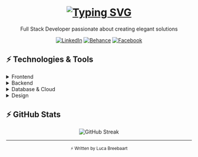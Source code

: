 <h1 align="center">
  <a href="https://git.io/typing-svg"><img src="https://readme-typing-svg.demolab.com?font=Fira+Code&weight=600&size=32&duration=3000&pause=1000&center=true&vCenter=true&repeat=true&random=false&width=435&lines=Luca+Breebaart;Full+Stack+Developer&color=000000" alt="Typing SVG" /></a>
</h1>

<p align="center">
  Full Stack Developer passionate about creating elegant solutions
</p>

<div align="center">
  
  [![LinkedIn](https://img.shields.io/badge/-LinkedIn-000000?style=flat-square&logo=linkedin&logoColor=white)](https://linkedin.com/in/lucabreebaart)
  [![Behance](https://img.shields.io/badge/-Behance-000000?style=flat-square&logo=behance&logoColor=white)](https://behance.net/lucabreebaart1)
  [![Facebook](https://img.shields.io/badge/-Facebook-000000?style=flat-square&logo=facebook&logoColor=white)](https://facebook.com/LucaBreebaart)
  
</div>

## ⚡ Technologies & Tools

<details>
<summary>Frontend</summary>

![TypeScript](https://img.shields.io/badge/-TypeScript-000000?style=flat-square&logo=typescript&logoColor=white)
![JavaScript](https://img.shields.io/badge/-JavaScript-000000?style=flat-square&logo=javascript&logoColor=white)
![React Native](https://img.shields.io/badge/-React_Native-000000?style=flat-square&logo=react&logoColor=white)
![Vue.js](https://img.shields.io/badge/-Vue.js-000000?style=flat-square&logo=vue.js&logoColor=white)
![Angular](https://img.shields.io/badge/-Angular-000000?style=flat-square&logo=angular&logoColor=white)
![Next.js](https://img.shields.io/badge/-Next.js-000000?style=flat-square&logo=next.js&logoColor=white)
![TailwindCSS](https://img.shields.io/badge/-TailwindCSS-000000?style=flat-square&logo=tailwind-css&logoColor=white)

</details>

<details>
<summary>Backend</summary>

![Node.js](https://img.shields.io/badge/-Node.js-000000?style=flat-square&logo=node.js&logoColor=white)
![PHP](https://img.shields.io/badge/-PHP-000000?style=flat-square&logo=php&logoColor=white)
![C#](https://img.shields.io/badge/-C%23-000000?style=flat-square&logo=c-sharp&logoColor=white)
![Deno](https://img.shields.io/badge/-Deno-000000?style=flat-square&logo=deno&logoColor=white)

</details>

<details>
<summary>Database & Cloud</summary>

![PostgreSQL](https://img.shields.io/badge/-PostgreSQL-000000?style=flat-square&logo=postgresql&logoColor=white)
![MongoDB](https://img.shields.io/badge/-MongoDB-000000?style=flat-square&logo=mongodb&logoColor=white)
![Firebase](https://img.shields.io/badge/-Firebase-000000?style=flat-square&logo=firebase&logoColor=white)
![Supabase](https://img.shields.io/badge/-Supabase-000000?style=flat-square&logo=supabase&logoColor=white)
![Google Cloud](https://img.shields.io/badge/-Google_Cloud-000000?style=flat-square&logo=google-cloud&logoColor=white)
![Cloudflare](https://img.shields.io/badge/-Cloudflare-000000?style=flat-square&logo=cloudflare&logoColor=white)

</details>

<details>
<summary>Design</summary>

![Figma](https://img.shields.io/badge/-Figma-000000?style=flat-square&logo=figma&logoColor=white)
![Adobe Creative Suite](https://img.shields.io/badge/-Adobe_Creative_Suite-000000?style=flat-square&logo=adobe&logoColor=white)
![Framer](https://img.shields.io/badge/-Framer-000000?style=flat-square&logo=framer&logoColor=white)

</details>

## ⚡ GitHub Stats

<div align="center">
  
![GitHub Streak](https://github-readme-streak-stats.herokuapp.com/?user=LucaBreebaart&theme=github-dark-blue&hide_border=true&background=000000&ring=FFFFFF&fire=FFFFFF&currStreakLabel=FFFFFF&sideLabels=FFFFFF&dates=FFFFFF&currStreakNum=FFFFFF&sideNums=FFFFFF)

</div>

---

<div align="center">
  <sub>⚡ Written by Luca Breebaart</sub>
</div>
